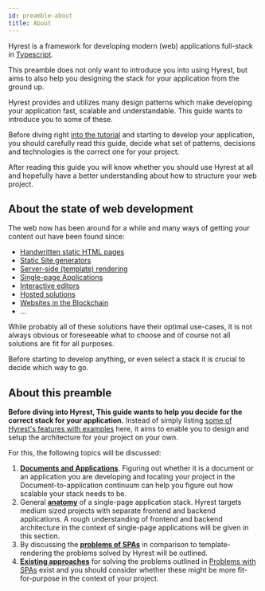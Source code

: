 ```yaml
---
id: preamble-about
title: About
---
```


Hyrest is a framework for developing modern (web) applications full-stack in [Typescript](https://www.typescriptlang.org/).

This preamble does not only want to introduce you into using Hyrest, but aims to also help you designing the stack for your application
from the ground up.

Hyrest provides and utilizes many design patterns which make developing your application fast, scalable and understandable.
This guide wants to introduce you to some of these.

Before diving right [into the tutorial](tutorial-about.md) and starting to develop your application, you should carefully read this guide,
decide what set of patterns, decisions and technologies is the correct one for your project.

After reading this guide you will know whether you should use Hyrest at all and hopefully have a better understanding about how to structure your web project.

## About the state of web development

The web now has been around for a while and many ways of getting your content out have been found since:

- [Handwritten static HTML pages](https://en.wikipedia.org/wiki/HTML)
- [Static Site generators](https://www.staticgen.com/)
- [Server-side (template) rendering](https://en.wikipedia.org/wiki/Server-side_scripting)
- [Single-page Applications](https://en.wikipedia.org/wiki/Single-page_application)
- [Interactive editors](https://en.wikipedia.org/wiki/List_of_HTML_editors)
- [Hosted solutions](https://en.wikipedia.org/wiki/Blog)
- [Websites in the Blockchain](https://www.reddit.com/r/Bitcoin/comments/544iwk/host_webpage_on_blockchain/)
- ...

While probably all of these solutions have their optimal use-cases, it is not always obvious or foreseeable what to choose and of course not all solutions are fit for all purposes.

Before starting to develop anything, or even select a stack it is crucial to decide which way to go.

## About this preamble

**Before diving into Hyrest, This guide wants to help you decide for the correct stack for your application.**
Instead of simply listing [some of Hyrest's features with examples](api-about.md) here, it aims to enable you to design and setup the architecture for your project on your own.

For this, the following topics will be discussed:

1. **[Documents and Applications](preamble-documents-applications.md)**. Figuring out whether it is a document or an application you are developing and locating your project in the Document-to-application continuum can help you figure out how scalable your stack needs to be.
2. General **[anatomy](preamble-anatomy.md)** of a single-page application stack. Hyrest targets medium sized projects with separate frontend and backend applications. A rough understanding of frontend and backend architecture in the context of single-page applications will be given in this section.
3. By discussing the **[problems of SPAs](preamble-problems-with-spas.md)** in comparison to template-rendering the problems solved by Hyrest will be outlined.
4. **[Existing approaches](preamble-existing-approaches.md)** for solving the problems outlined in [Problems with SPAs](preamble-problems-with-spas.md) exist and you should consider whether these might be more fit-for-purpose in the context of your project.
